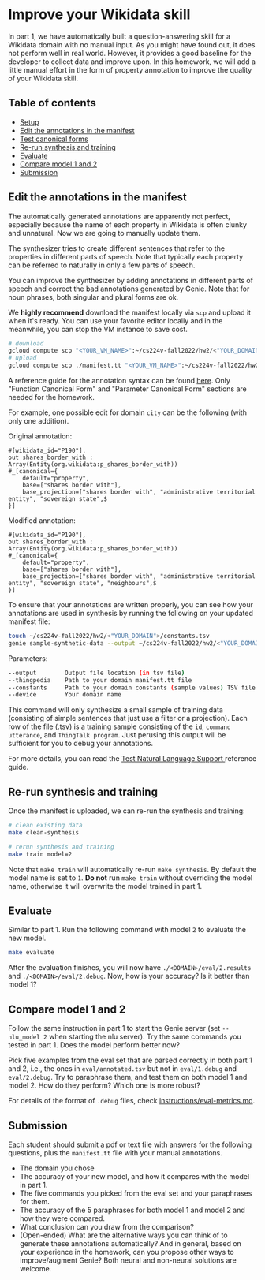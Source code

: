 # Improve your Wikidata skill

In part 1, we have automatically built a question-answering skill for a Wikidata domain with no manual input. As you might have found out, it does not perform well in real world. 
However, it provides a good baseline for the developer to collect data and improve upon. 
In this homework, we will add a little manual effort in the form of property annotation to improve the quality of your Wikidata skill. 

## Table of contents

- [Setup](#setup)
- [Edit the annotations in the manifest](#edit-the-annotations-in-the-manifest)
- [Test canonical forms](#test-canonical-forms)
- [Re-run synthesis and training](#re-run-synthesis-and-training)
- [Evaluate](#evaluate)
- [Compare model 1 and 2](#compare-model-1-and-2)
- [Submission](#submission)

## Edit the annotations in the manifest

The automatically generated annotations are apparently not perfect, especially because the name of each property in Wikidata is often clunky and unnatural. Now we are going to manually update them. 


The synthesizer tries to create different sentences that refer to the properties in different parts of speech. Note that typically each property can be referred to naturally in only a few parts of speech. 

You can improve the synthesizer by adding annotations in different parts of speech and correct the bad annotations generated by Genie. Note that for noun phrases, both singular and plural forms are ok. 

We **highly recommend** download the manifest locally via `scp` and upload it when it's ready. You can use your favorite editor locally and in the meanwhile, you can stop the VM instance to save cost. 
```bash
# download 
gcloud compute scp "<YOUR_VM_NAME>":~/cs224v-fall2022/hw2/<"YOUR_DOMAIN">/manifest.tt ./
# upload
gcloud compute scp ./manifest.tt "<YOUR_VM_NAME>":~/cs224v-fall2022/hw2/<"YOUR_DOMAIN">/
```

A reference guide for the annotation syntax can be found [here](https://wiki.genie.stanford.edu/en/attic/genie/annotations). Only "Function Canonical Form" and "Parameter Canonical Form" sections are needed for the homework. 

For example, one possible edit for domain `city` can be the following (with only one addition).

Original annotation:
```
#[wikidata_id="P190"],
out shares_border_with : Array(Entity(org.wikidata:p_shares_border_with))
#_[canonical={
    default="property",
    base=["shares border with"],
    base_projection=["shares border with", "administrative territorial entity", "sovereign state",$
}]
```

Modified annotation:
```
#[wikidata_id="P190"],
out shares_border_with : Array(Entity(org.wikidata:p_shares_border_with))
#_[canonical={
    default="property",
    base=["shares border with"],
    base_projection=["shares border with", "administrative territorial entity", "sovereign state", "neighbours",$
}]
```

To ensure that your annotations are written properly, you can see how your annotations are used in synthesis by running the following on your updated manifest file:
```bash
touch ~/cs224v-fall2022/hw2/<"YOUR_DOMAIN">/constants.tsv
genie sample-synthetic-data --output ~/cs224v-fall2022/hw2/<"YOUR_DOMAIN">/samples.tsv --thingpedia ~/cs224v-fall2022/hw2/<"YOUR_DOMAIN">/manifest.tt --constants ~/cs224v-fall2022/hw2/<"YOUR_DOMAIN">/constants.tsv --device org.wikidata
```
Parameters:
```bash
--output        Output file location (in tsv file)
--thingpedia    Path to your domain manifest.tt file
--constants     Path to your domain constants (sample values) TSV file
--device        Your domain name
```

This command will only synthesize a small sample of training data (consisting of simple sentences that just use a filter or a projection). Each row of the file (.tsv) is a training sample consisting of the `id`, `command utterance`, and `ThingTalk program`. Just perusing this output will be sufficient for you to debug your annotations. 

For more details, you can read the [Test Natural Language Support
](https://wiki.genie.stanford.edu/en/genie-guide/test-natural-language-support) reference guide.

## Re-run synthesis and training 
Once the manifest is uploaded, we can re-run the synthesis and training:
```bash
# clean existing data 
make clean-synthesis

# rerun synthesis and training
make train model=2
```

Note that `make train` will automatically re-run `make synthesis`. 
By default the model name is set to `1`. **Do not** run `make train` without overriding the model name, otherwise it will overwrite the model trained in part 1. 

## Evaluate 
Similar to part 1. Run the following command with model `2` to evaluate the new model.
```bash
make evaluate
```

After the evaluation finishes, you will now have `./<DOMAIN>/eval/2.results` and `./<DOMAIN>/eval/2.debug`.
Now, how is your accuracy? Is it better than model 1? 

## Compare model 1 and 2 
Follow the same instruction in part 1 to start the Genie server (set `--nlu_model 2` when starting the nlu server). Try the same commands you tested in part 1. Does the model perform better now? 

Pick five examples from the eval set that are parsed correctly in both part 1 and 2, i.e., the ones in `eval/annotated.tsv` but not in `eval/1.debug` and `eval/2.debug`.
Try to paraphrase them, and test them on both model 1 and model 2. How do they perform? Which one is more robust?  

For details of the format of `.debug` files, check [instructions/eval-metrics.md](./eval-metrics.md).

## Submission
Each student should submit a pdf or text file with answers for the following questions, plus the `manifest.tt` file with your manual annotations.
- The domain you chose
- The accuracy of your new model, and how it compares with the model in part 1. 
- The five commands you picked from the eval set and your paraphrases for them. 
- The accuracy of the 5 paraphrases for both model 1 and model 2 and how they were compared.
- What conclusion can you draw from the comparison?
- (Open-ended) What are the alternative ways you can think of to generate these annotations automatically? And in general, based on your experience in the homework, can you propose other ways to improve/augment Genie? Both neural and non-neural solutions are welcome.
